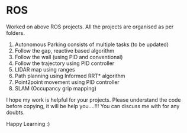 # ROS
Worked on above ROS projects. 
All the projects are organised as per folders.
1. Autonomous Parking consists of multiple tasks (to be updated)
2. Follow the gap, reactive based algorithm
3. Follow the wall (using PID and conventional)
4. Follow the trajectory using PID controller
5. LIDAR map using ranges
6. Path planning using Informed RRT* algorithm
7. Point2point movement using PID controller
8. SLAM (Occupancy grip mapping)


I hope my work is helpful for your projects. 
Please understand the code before copying, it will be help you....!!!
You can discuss me with for any doubts.

Happy Learning :)
